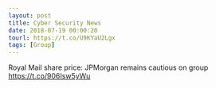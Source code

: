 ```yaml
---
layout: post
title: Cyber Security News
date: 2018-07-19 00:00:20
tourl: https://t.co/U9KYaU2Lgx
tags: [Group]
---
```

Royal Mail share price: JPMorgan remains cautious on group https://t.co/906Isw5yWu